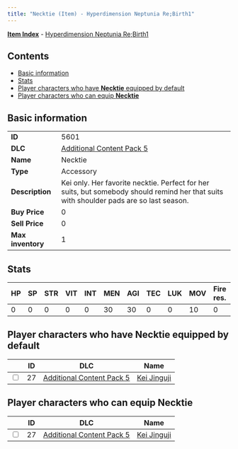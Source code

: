 ```yaml
---
title: "Necktie (Item) - Hyperdimension Neptunia Re;Birth1"
---
```


[**Item Index**](/neptunia/rb1/item/index.html) - [Hyperdimension Neptunia Re;Birth1](/neptunia/rb1)

## Contents

- [Basic information](#basic-information)
- [Stats](#stats)
- [Player characters who have **Necktie** equipped by default](#player-characters-who-have-necktie-equipped-by-default)
- [Player characters who can equip **Necktie**](#player-characters-who-can-equip-necktie)

## Basic information

|   |   |
| -- | -- |
| **ID** | 5601 |
| **DLC** | [Additional Content Pack 5](/neptunia/rb1/dlc/14-pack5.html) |
| **Name** | Necktie |
| **Type** | Accessory |
| **Description** | Kei only. Her favorite necktie. Perfect for her suits, but somebody should remind her that suits with shoulder pads are so last season. |
| **Buy Price** | 0 |
| **Sell Price** | 0 |
| **Max inventory** | 1 |


## Stats

| HP | SP | STR | VIT | INT | MEN | AGI | TEC | LUK | MOV | Fire res. | Ice res. | Wind res. | Lightning res. |
| -- | -- | --- | --- | --- | --- | --- | --- | --- | --- | --------- | -------- | --------- | -------------- |
| 0 | 0 | 0 | 0 | 0 | 30 | 30 | 0 | 0 | 10 | 0 | 0 | 0 | 0 |


## Player characters who have **Necktie** equipped by default

|    | ID | DLC | Name |
| -- | -- | --- | ---- |
| <input type="checkbox" id="rb1-player-14-27" class="trackbox" /> | 27 | [Additional Content Pack 5](/neptunia/rb1/dlc/14-pack5.html) | [Kei Jinguji](/neptunia/rb1/player/14-27-kei-jinguji.html) |


## Player characters who can equip **Necktie**

|    | ID | DLC | Name |
| -- | -- | --- | ---- |
| <input type="checkbox" id="rb1-player-14-27" class="trackbox" /> | 27 | [Additional Content Pack 5](/neptunia/rb1/dlc/14-pack5.html) | [Kei Jinguji](/neptunia/rb1/player/14-27-kei-jinguji.html) |
